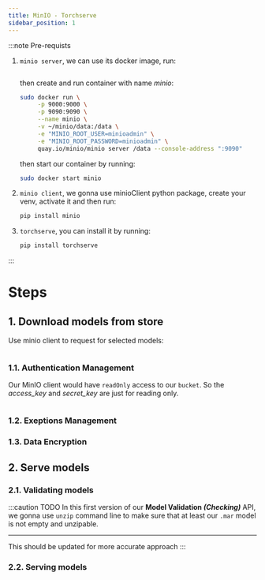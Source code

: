 ```yaml
---
title: MinIO - Torchserve
sidebar_position: 1
---
```


:::note Pre-requists

1. `minio server`, we can use its docker image, run:

   ```bash

   ```

   then create and run container with name _minio_:

   ```bash
   sudo docker run \
        -p 9000:9000 \
        -p 9090:9090 \
        --name minio \
        -v ~/minio/data:/data \
        -e "MINIO_ROOT_USER=minioadmin" \
        -e "MINIO_ROOT_PASSWORD=minioadmin" \
        quay.io/minio/minio server /data --console-address ":9090"
   ```

   then start our container by running:

   ```bash
   sudo docker start minio
   ```

2. `minio client`, we gonna use minioClient python package, create your venv, activate it and then run:

   ```bash
   pip install minio
   ```

3. `torchserve`, you can install it by running:

   ```bash
   pip install torchserve
   ```

:::

# Steps

## 1. Download models from store

Use minio client to request for selected models:

```py


```

### 1.1. Authentication Management

Our MinIO client would have `readOnly` access to our `bucket`. So the _access_key_ and _secret_key_ are just for reading only.

```json title="Policies for readOnly"

```

### 1.2. Exeptions Management

### 1.3. Data Encryption

## 2. Serve models

### 2.1. Validating models

:::caution TODO
In this first version of our **Model Validation _(Checking)_** API, we gonna use `unzip` command line to make sure that at least our `.mar` model is not empty and unzipable.

---

This should be updated for more accurate approach
:::

### 2.2. Serving models
